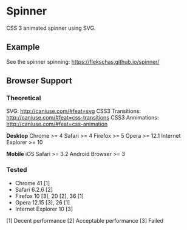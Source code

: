 # Spinner
CSS 3 animated spinner using SVG.

## Example
See the spinner spinning: https://flekschas.github.io/spinner/

## Browser Support

### Theoretical

SVG: http://caniuse.com/#feat=svg
CSS3 Transitions: http://caniuse.com/#feat=css-transitions
CSS3 Annimations: http://caniuse.com/#feat=css-animation

**Desktop**
Chrome >= 4
Safari >= 4
Firefox >= 5
Opera >= 12.1
Internet Explorer >= 10

**Mobile**
iOS Safari >= 3.2
Android Browser >= 3

### Tested

* Chrome 41 [1]
* Safari 6.2.6 [2]
* Firefox 10 [3], 20 [2], 36 [1]
* Opera 12.15 [3], 26 [1]
* Internet Explorer 10 [3]

[1] Decent performance
[2] Acceptable performance
[3] Failed
